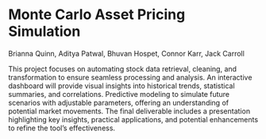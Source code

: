 # Monte Carlo Asset Pricing Simulation
Brianna Quinn, Aditya Patwal, Bhuvan Hospet, Connor Karr, Jack Carroll

This project focuses on automating stock data retrieval, cleaning, and transformation to ensure seamless processing and analysis. An interactive dashboard will provide visual insights into historical trends, statistical summaries, and correlations. Predictive modeling to simulate future scenarios with adjustable parameters, offering an understanding of potential market movements. The final deliverable includes a presentation highlighting key insights, practical applications, and potential enhancements to refine the tool’s effectiveness.
